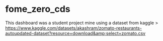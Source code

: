 # fome_zero_cds
This dashboard was a student project mine using a dataset from kaggle > https://www.kaggle.com/datasets/akashram/zomato-restaurants-autoupdated-dataset?resource=download&amp;select=zomato.csv
